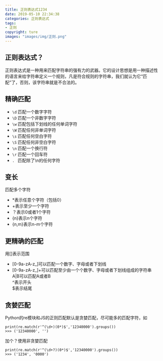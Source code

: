 ```yaml
---
title: 正则表达式1234
date: 2019-05-10 22:34:38
categories: 正则表达式
tags:
- 正则
copyright: ture
images: "images/img/正则.png"
---
```

## 正则表达式？
正则表达式是一种用来匹配字符串的强有力的武器。它的设计思想是用一种描述性的语言来给字符串定义一个规则，凡是符合规则的字符串，我们就认为它“匹配”了，否则，该字符串就是不合法的。
<!-- more -->
## 精确匹配
- <code>\d</code>  匹配一个数字字符
- <code>\D</code>  匹配一个非数字字符
- <code>\w</code>  匹配包括下划线的任何单词字符
- <code>\W</code>  匹配任何非单词字符
- <code>\s</code>  匹配任何空白字符
- <code>\S</code>  匹配任何非空白字符
- <code>\n</code>  匹配一个换行符
- <code>\r</code>  匹配一个回车符
- <code>. </code>  匹配除了\n的任何字符

## 变长
匹配多个字符
* *表示任意个字符（包括0）
* +表示至少一个字符
* ？表示0或者1个字符 
* {n}表示n个字符
* {n,m}表示n-m个字符

## 更精确的匹配
用[]表示范围
- [0-9a-zA-z\_]可以匹配一个数字、字母或者下划线
- [0-9a-zA-z\_]+可以匹配至少由一个个数字、字母或者下划线组成的字符串  
A|B可以匹配A或者B  
^表示开头  
$表示结尾

## 贪婪匹配
Python的re模块和JS的正则匹配默认是贪婪匹配，尽可能多的匹配字符，如
```
print(re.match(r'^(\d+)(0*)$','12340000').groups())
>>> ('12340000', '')
```
加个？使用非贪婪匹配
```
print(re.match(r'^(\d+?)(0*)$','12340000').groups())
>>> ('1234', '0000')
```



